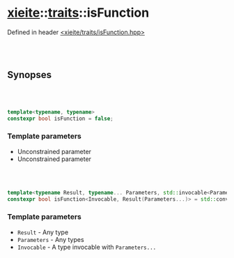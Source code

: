 # [xieite](../../README.md)::[traits](../traits.md)::isFunction
Defined in header [<xieite/traits/isFunction.hpp>](../../include/xieite/traits/isFunction.hpp)

<br/><br/>

## Synopses

<br/><br/>

```cpp
template<typename, typename>
constexpr bool isFunction = false;
```
### Template parameters
- Unconstrained parameter
- Unconstrained parameter

<br/><br/>

```cpp
template<typename Result, typename... Parameters, std::invocable<Parameters...> Invocable>
constexpr bool isFunction<Invocable, Result(Parameters...)> = std::convertible_to<std::invoke_result_t<Invocable, Parameters...>, Result>;
```
### Template parameters
- `Result` - Any type
- `Parameters` - Any types
- `Invocable` - A type invocable with `Parameters...`
